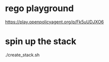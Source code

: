 # rego playground 
https://play.openpolicyagent.org/p/Fk5uUDJXO6

# spin up the stack
./create_stack.sh
